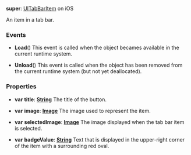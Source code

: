 **super**: [UITabBarItem](UITabBarItem.md) on iOS

An item in a tab bar.

### Events

* **Load**()
This event is called when the object becames available in the current runtime system.

* **Unload**()
This event is called when the object has been removed from the current runtime system (but not yet deallocated).



### Properties

* **var** **title**: **[String](../gravity/types.md)**
The title of the button.

* **var** **image**: **[Image](image.md)**
The image used to represent the item.

* **var** **selectedImage**: **[Image](image.md)**
The image displayed when the tab bar item is selected.

* **var** **badgeValue**: **[String](../gravity/types.md)**
Text that is displayed in the upper-right corner of the item with a surrounding red oval.





